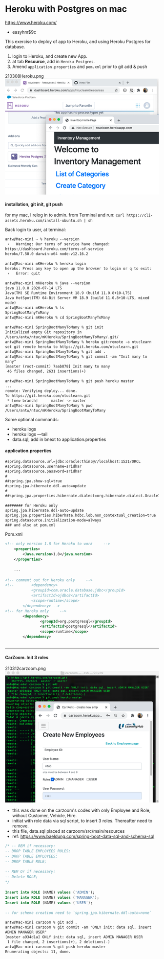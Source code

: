 Heroku with Postgres on mac
===
https://www.heroku.com/
- easyhm$9c

This exercise to deploy of app to Heroku, and using Heroku Postgres for database.


1. login to Heroku, and create new App.
2. at tab **Resource**, add in `Heroku Postgres`.
3. Amend `application.properties` and `pom.xml` prior to git add & push

210308Heroku.png<img src="210308Heroku.png">

#### installation, git init, git push
for my mac, I relog in to admin. from Terminal and run:
`curl https://cli-assets.heroku.com/install-ubuntu.sh | sh`

Back login to user, at terminal:
``` console
antw@Mac-mini ~ % heroku --version
 ›   Warning: Our terms of service have changed: https://dashboard.heroku.com/terms-of-service
heroku/7.50.0 darwin-x64 node-v12.16.2

antw@Mac-mini mKHeroku % heroku login
heroku: Press any key to open up the browser to login or q to exit: 
 ›   Error: quit

antw@Mac-mini mKHeroku % java --version
java 11.0.8 2020-07-14 LTS
Java(TM) SE Runtime Environment 18.9 (build 11.0.8+10-LTS)
Java HotSpot(TM) 64-Bit Server VM 18.9 (build 11.0.8+10-LTS, mixed mode)
antw@Mac-mini mKHeroku % ls
SpringBootManyToMany
antw@Mac-mini mKHeroku % cd SpringBootManyToMany

antw@Mac-mini SpringBootManyToMany % git init
Initialized empty Git repository in /Users/antw/ntuc/mKHeroku/SpringBootManyToMany/.git/
antw@Mac-mini SpringBootManyToMany % heroku git:remote -a ntuclearn
set git remote heroku to https://git.heroku.com/ntuclearn.git
antw@Mac-mini SpringBootManyToMany % git add .
antw@Mac-mini SpringBootManyToMany % git commit -am "Init many to many" 
[master (root-commit) 7aab878] Init many to many
 46 files changed, 2631 insertions(+)

antw@Mac-mini SpringBootManyToMany % git push heroku master
...
remote: Verifying deploy... done.
To https://git.heroku.com/ntuclearn.git
 * [new branch]      master -> master
antw@Mac-mini SpringBootManyToMany % pwd
/Users/antw/ntuc/mKHeroku/SpringBootManyToMany

```
Some optional commands:
- heroku logs
- heroku logs —tail
- data.sql, add in bnext to application.properties


#### application.properties
``` properties
#spring.datasource.url=jdbc:oracle:thin:@//localhost:1521/ORCL
#spring.datasource.username=sridhar
#spring.datasource.password=sridhar
#
##spring.jpa.show-sql=true
#spring.jpa.hibernate.ddl-auto=update
#
##spring.jpa.properties.hibernate.dialect=org.hibernate.dialect.Oracle10gDialectls

######## for Heroku only
spring.jpa.hibernate.ddl-auto=update
spring.jpa.properties.hiberhate.hdbc.lob.non_contextual_creation=true
spring.datasource.initialization-mode=always
### and also at pom.xml

```
Pom.xml
``` xml
<!-- only version 1.8 for Heroku to work	 -->	
	<properties>
		<Java.version>1.8</java.version>
	</properties>

	...

<!-- comment out for Heroku only	 -->	
<!-- 		<dependency>
			<groupId>com.oracle.database.jdbc</groupId>
			<artifactId>ojdbc8</artifactId>
			<scope>runtime</scope>
		</dependency> -->
<!-- for Heroku only	 -->	
		<dependency>
			    <groupId>org.postgresql</groupId>
			    <artifactId>postgresql</artifactId>
			    <scope>runtime</scope>
		</dependency>
		
```
---
#### CarZoom. Init 3 roles

210312carzoom.png <img src="210312carzoom.png">
	
- this was done on the carzoom's codes with only Employee and Role, wiihout Customer, Vehicle, Hire.
- initiat with role data via sql script, to insert 3 roles. Thereafter need to remove.
- this file, data.sql placed at carzoom/src/main/resources
- ref: https://www.baeldung.com/spring-boot-data-sql-and-schema-sql
``` sql
/* -- REM if necessary:
-- DROP TABLE EMPLOYEES_ROLES;
-- DROP TABLE EMPLOYEES;
-- DROP TABLE ROLE;

-- REM Or if necessary:
-- Delete ROLE;
*/

Insert into ROLE (NAME) values ('ADMIN');
Insert into ROLE (NAME) values ('MANAGER');
Insert into ROLE (NAME) values ('USER');

-- for schema creation need to `spring.jpa.hibernate.ddl-auto=none`
```
``` console
antw@Mac-mini carzoom % git add .              
antw@Mac-mini carzoom % git commit -am "ONLY init: data sql, insert ADMIN MANAGER USER"
[master a934d1a] ONLY init: data sql, insert ADMIN MANAGER USER
 1 file changed, 2 insertions(+), 2 deletions(-)
antw@Mac-mini carzoom % git push heroku master                                         
Enumerating objects: 11, done.

```

